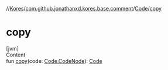 //[Kores](../../index.md)/[com.github.jonathanxd.kores.base.comment](../index.md)/[Code](index.md)/[copy](copy.md)



# copy  
[jvm]  
Content  
fun [copy](copy.md)(code: [Code.CodeNode](-code-node/index.md)): [Code](index.md)  



